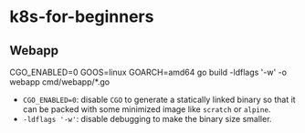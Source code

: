 # k8s-for-beginners

## Webapp

CGO_ENABLED=0 GOOS=linux GOARCH=amd64 go build -ldflags '-w' -o webapp cmd/webapp/*.go

- `CGO_ENABLED=0`: disable `CGO` to generate a statically linked binary so that it can be packed with some minimized image like `scratch` or `alpine`.
- `-ldflags '-w'`: disable debugging to make the binary size smaller.

